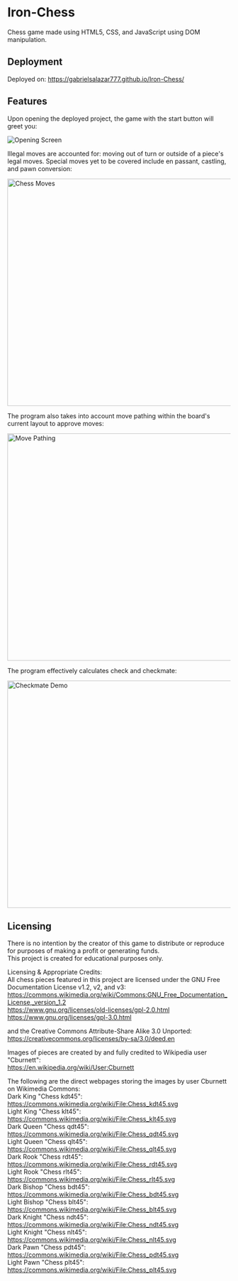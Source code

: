 # Iron-Chess

Chess game made using HTML5, CSS, and JavaScript using DOM manipulation.

## Deployment
Deployed on: https://gabrielsalazar777.github.io/Iron-Chess/

## Features
Upon opening the deployed project, the game with the start button will greet you:

![Opening Screen](https://github.com/gabrielsalazar777/Iron-Chess/assets/91396934/7152ebbe-1299-477f-9c0d-f411e2c1f4b8)


Illegal moves are accounted for: moving out of turn or outside of a piece's legal moves. Special moves yet to be covered include en passant, castling, and pawn conversion:

<img src="https://github.com/gabrielsalazar777/Iron-Chess/assets/91396934/dd10d3cf-98b9-4518-aaad-f10697aed7b7" alt="Chess Moves" width="512"/>


The program also takes into account move pathing within the board's current layout to approve moves:

<img src="https://github.com/gabrielsalazar777/Iron-Chess/assets/91396934/62354231-42b5-4e08-926d-50f32fd66aac" alt="Move Pathing" width="512"/>


The program effectively calculates check and checkmate:

<img src="https://github.com/gabrielsalazar777/Iron-Chess/assets/91396934/4e8011f2-fed7-4ce7-9e73-39b1b9a05905" alt="Checkmate Demo" width="512"/>


## Licensing
There is no intention by the creator of this game to distribute or reproduce for purposes of making a profit or generating funds.  
This project is created for educational purposes only.  

Licensing & Appropriate Credits:  
All chess pieces featured in this project are licensed under the GNU Free Documentation License v1.2, v2, and v3:  
https://commons.wikimedia.org/wiki/Commons:GNU_Free_Documentation_License,_version_1.2  
https://www.gnu.org/licenses/old-licenses/gpl-2.0.html  
https://www.gnu.org/licenses/gpl-3.0.html  

and the Creative Commons Attribute-Share Alike 3.0 Unported:  
https://creativecommons.org/licenses/by-sa/3.0/deed.en  

Images of pieces are created by and fully credited to Wikipedia user "Cburnett":  
https://en.wikipedia.org/wiki/User:Cburnett  

The following are the direct webpages storing the images by user Cburnett on Wikimedia Commons:  
Dark King "Chess kdt45": https://commons.wikimedia.org/wiki/File:Chess_kdt45.svg  
Light King "Chess klt45": https://commons.wikimedia.org/wiki/File:Chess_klt45.svg  
Dark Queen "Chess qdt45": https://commons.wikimedia.org/wiki/File:Chess_qdt45.svg  
Light Queen "Chess qlt45": https://commons.wikimedia.org/wiki/File:Chess_qlt45.svg  
Dark Rook "Chess rdt45": https://commons.wikimedia.org/wiki/File:Chess_rdt45.svg  
Light Rook "Chess rlt45": https://commons.wikimedia.org/wiki/File:Chess_rlt45.svg  
Dark Bishop "Chess bdt45": https://commons.wikimedia.org/wiki/File:Chess_bdt45.svg  
Light Bishop "Chess blt45": https://commons.wikimedia.org/wiki/File:Chess_blt45.svg  
Dark Knight "Chess ndt45": https://commons.wikimedia.org/wiki/File:Chess_ndt45.svg  
Light Knight "Chess nlt45": https://commons.wikimedia.org/wiki/File:Chess_nlt45.svg  
Dark Pawn "Chess pdt45": https://commons.wikimedia.org/wiki/File:Chess_pdt45.svg  
Light Pawn "Chess plt45": https://commons.wikimedia.org/wiki/File:Chess_plt45.svg  
